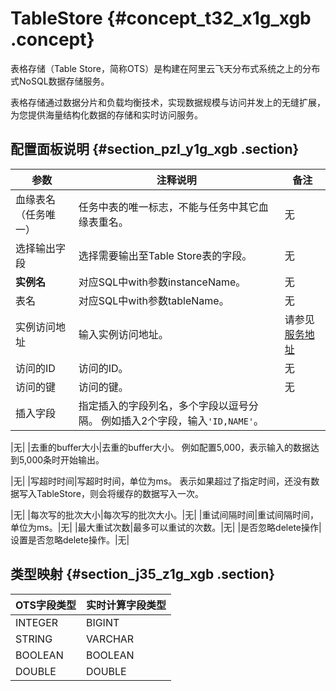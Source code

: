 # TableStore {#concept_t32_x1g_xgb .concept}

表格存储（Table Store，简称OTS）是构建在阿里云飞天分布式系统之上的分布式NoSQL数据存储服务。

表格存储通过数据分片和负载均衡技术，实现数据规模与访问并发上的无缝扩展，为您提供海量结构化数据的存储和实时访问服务。

## 配置面板说明 {#section_pzl_y1g_xgb .section}

|参数|注释说明|备注|
|--|----|--|
|血缘表名（任务唯一）|任务中表的唯一标志，不能与任务中其它血缘表重名。|无|
|选择输出字段|选择需要输出至Table Store表的字段。|无|
|**实例名**|对应SQL中with参数instanceName。|无|
|表名|对应SQL中with参数tableName。|无|
|实例访问地址|输入实例访问地址。|请参见 [服务地址](../../../../cn.zh-CN/开发指南/基础概念/服务地址.md#)|
|访问的ID|访问的ID。|无|
|访问的键|访问的键。|无|
|插入字段|指定插入的字段列名，多个字段以逗号分隔。 例如插入2个字段，输入`'ID,NAME'`。

 |无|
|去重的buffer大小|去重的buffer大小。 例如配置5,000，表示输入的数据达到5,000条时开始输出。

 |无|
|写超时时间|写超时时间，单位为ms。 表示如果超过了指定时间，还没有数据写入TableStore，则会将缓存的数据写入一次。

 |无|
|每次写的批次大小|每次写的批次大小。|无|
|重试间隔时间|重试间隔时间，单位为ms。|无|
|最大重试次数|最多可以重试的次数。|无|
|是否忽略delete操作|设置是否忽略delete操作。|无|

## 类型映射 {#section_j35_z1g_xgb .section}

|OTS字段类型|实时计算字段类型|
|-------|--------|
|INTEGER|BIGINT|
|STRING|VARCHAR|
|BOOLEAN|BOOLEAN|
|DOUBLE|DOUBLE|

